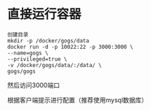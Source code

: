 # 直接运行容器

```
创建目录
mkdir -p /docker/gogs/data
docker run -d -p 10022:22 -p 3000:3000 \
--name=gogs \
--privileged=true \
-v /docker/gogs/data/:/data/ \
gogs/gogs
```

然后访问3000端口

根据客户端提示进行配置（推荐使用mysql数据库）